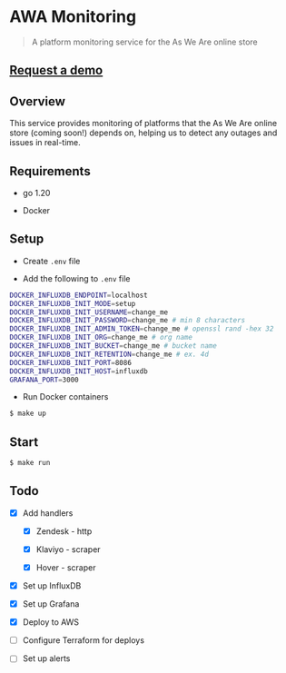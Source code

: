 # AWA Monitoring

> A platform monitoring service for the As We Are online store

## [Request a demo](mailto:mhborthwick%20*at*%20gmail%20-dot-%20com)

## Overview

This service provides monitoring of platforms that the As We Are online store (coming soon!) depends on, helping us to detect any outages and issues in real-time.

## Requirements

- go 1.20
  
- Docker

## Setup

- Create `.env` file

- Add the following to `.env` file

```sh
DOCKER_INFLUXDB_ENDPOINT=localhost
DOCKER_INFLUXDB_INIT_MODE=setup
DOCKER_INFLUXDB_INIT_USERNAME=change_me
DOCKER_INFLUXDB_INIT_PASSWORD=change_me # min 8 characters
DOCKER_INFLUXDB_INIT_ADMIN_TOKEN=change_me # openssl rand -hex 32
DOCKER_INFLUXDB_INIT_ORG=change_me # org name
DOCKER_INFLUXDB_INIT_BUCKET=change_me # bucket name
DOCKER_INFLUXDB_INIT_RETENTION=change_me # ex. 4d
DOCKER_INFLUXDB_INIT_PORT=8086
DOCKER_INFLUXDB_INIT_HOST=influxdb
GRAFANA_PORT=3000
```

- Run Docker containers

```sh
$ make up
```

## Start

```sh
$ make run 
```

## Todo

- [x] Add handlers

  - [x] Zendesk - http

  - [x] Klaviyo - scraper

  - [x] Hover - scraper

- [x] Set up InfluxDB

- [x] Set up Grafana

- [x] Deploy to AWS

- [ ] Configure Terraform for deploys

- [ ] Set up alerts
